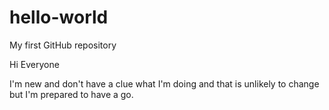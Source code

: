 # hello-world
My first GitHub repository

Hi Everyone

I'm new and don't have a clue what I'm doing and that is unlikely to change but I'm prepared to have a go.
